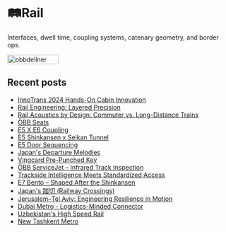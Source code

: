 # 🛤️Rail
Interfaces, dwell time, coupling systems, catenary geometry, and border ops.

<div style="display:flex;flex-wrap:wrap;gap:10px">
  <img src="/alvin-site/JPG_VID/PXL_20240926_095812896.jpg" alt="obbdellner" width="48%">
</div>

## Recent posts
- [InnoTrans 2024 Hands-On Cabin Innovation](innotrans-2024.md)
- [Rail Engineering: Layered Precision](stadler-2023.md)
- [Rail Acoustics by Design: Commuter vs. Long-Distance Trains](door-2023.md)
- [ÖBB Seats](obb-2024.md)
- [E5 X E6 Coupling](e5e6.md)
- [E5 Shinkansen x Seikan Tunnel](e5skn.md)
- [E5 Door Sequencing](e5close.md)
- [Japan's Departure Melodies](okaring.md)
- [Vingcard Pre-Punched Key](vingcard.md)
- [ÖBB ServiceJet – Infrared Track Inspection](servicejet.md)
- [Trackside Intelligence Meets Standardized Access](trackside.md)
- [E7 Bento – Shaped After the Shinkansen](e7bento.md)
- [Japan's 踏切 (Railway Crossings)](railx.md)
- [Jerusalem–Tel Aviv: Engineering Resilience in Motion](ilrail.md)
- [Dubai Metro - Logistics-Minded Connector](dxbmetro.md)
- [Uzbekistan's High Speed Rail](afro.md)
- [New Tashkent Metro](tosh.md)
